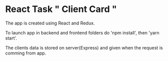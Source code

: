 # React Task " Client Card "

The app is created using React and Redux.

To launch app in backend and frontend folders do 'npm install', then 'yarn start'.

The clients data is stored on server(Express) and given when the request is comming from app.
